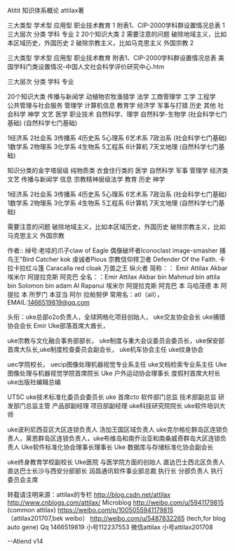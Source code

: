 Atitit 知识体系概论 attilax著

三大类型  学术型  应用型  职业技术教育	1
附表1、CIP-2000学科群设置情况总表	1
三大层次 分类 学科 专业	2
20个知识大类	2
需要注意的问题 破除地域主义，比如本区域历史，外国历史	2
破除宗教主义，比如马克思主义 外国宗教	2

三大类型  学术型  应用型  职业技术教育
附表1、CIP-2000学科群设置情况总表
美国学科门类设置情况-中国人文社会科学评价研究中心.htm

三大层次 分类 学科 专业

20个知识大类
      传播与新闻学   动植物农牧渔猎学   法学   工商管理学   工学 工程学  
 公共管理与社会服务   管理学   计算机信息   教育学   经济学 
  军事与打猎   历史   其他   社会科学   神学 
  文艺   医学   职业技术   自然科学、理学 
  自然科学-生物学
(社会科学七门基础)   (自然科学七门基础)


1经济系 2社会系 3传播系 4历史系 5心理系 6艺术系 7政治系 (社会科学七门基础)
1数学系 2物理系 3化学系 4生物系 5工程系 6计算机 7天文地理 (自然科学七门基础)

知识分类的金字塔层级
纯物质类 衣食住行类的 医学 自然科学 军事
管理学 经济类  文艺 传播与新闻学 信息
宗教精神层级法学 教育 历史 神学

1经济系 2社会系 3传播系 4历史系 5心理系 6艺术系 7政治系 (社会科学七门基础)
1数学系 2物理系 3化学系 4生物系 5工程系 6计算机 7天文地理 (自然科学七门基础)

需要注意的问题 
破除地域主义，比如本区域历史，外国历史
破除宗教主义，比如马克思主义 外国宗教


作者:: 绰号:老哇的爪子claw of Eagle 偶像破坏者Iconoclast image-smasher
捕鸟王"Bird Catcher  kok  虔诚者Pious 宗教信仰捍卫者 Defender Of the Faith. 卡拉卡拉红斗篷 Caracalla red cloak 万兽之王  纵火者 
简称：： Emir Attilax Akbar 埃米尔 阿提拉克斯 阿克巴
全名：：Emir Attilax Akbar bin Mahmud bin  attila bin Solomon bin adam Al Rapanui 埃米尔 阿提拉克斯 阿克巴 本 马哈茂德 本 阿提拉 本 所罗门 本亚当  阿尔 拉帕努伊
常用名：atl（ail），  EMAIL:1466519819@qq.com


头衔：uke总部o2o负责人，全球网格化项目创始人，
uke交友协会会长  uke捕猎协会会长 Emir Uke部落首席大酋长，


uke宗教与文化融合事务部部长，  uke制度与重大会议委员会委员长，uke保安部首席大队长,uke制度检查委员会副会长， uke机车协会主任 uke纹身协会 

 uec学院校长， uecip图像处理机器视觉专业系主任   uke文档检索专业系主任
Uke图像处理与机器视觉学院首席院长
Uke 户外运动协会理事长  度假村首席大村长   uke出版社编辑总编


UTSC uke技术标准化委员会委员长 uke 首席cto   软件部门总监 技术部副总监  研发部门总监主管  产品部副经理 项目部副经理   uke科技研究院院长 uke软件培训大师

uke波利尼西亚区大区连锁负责人 汤加王国区域负责人 uke克尔格伦群岛区连锁负责人，莱恩群岛区连锁负责人，uke布维岛和南乔治亚和南桑威奇群岛大区连锁负责人 
 Uke软件标准化协会理事长理事长 Uke 数据库与存储标准化协会副会长 
 
uke终身教育学校副校长   Uke医院 与医学院方面的创始人
直达巴士西北区负责人   直达巴士长沙与西安分部部长
润昌通讯软件事业部总裁 执行长 分部负责人  执行委员会主席 

转载请注明来源：attilax的专栏  http://blog.csdn.net/attilax
http://www.cnblogs.com/attilax/
Microblog
http://weibo.com/u/5941179815   (common attilax)
https://weibo.com/p/1005055941179815  （attilax201707,bek weibo）
http://weibo.com/u/5487832265 (tech,for blog auto gene)
Qq 1466519819  小号112237553
 微信attilax  小号attilax201708



--Atiend  v14

